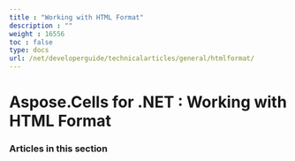 ```yaml
---
title : "Working with HTML Format" 
description : "" 
weight : 16556 
toc : false
type: docs
url: /net/developerguide/technicalarticles/general/htmlformat/
---
```


# Aspose.Cells for .NET : Working with HTML Format


### Articles in this section

           

